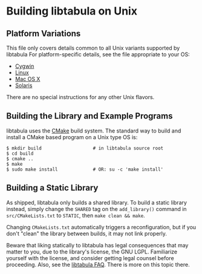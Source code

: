 Building libtabula on Unix
====

Platform Variations
----

This file only covers details common to all Unix variants supported by
libtabula  For platform-specific details, see the file appropriate to
your OS:

*   [Cygwin](README-Cygwin.md)
*   [Linux](README-Linux.md)
*   [Mac OS X](README-Mac-OS-X.md)
*   [Solaris](README-Solaris.md)

There are no special instructions for any other Unix flavors.


Building the Library and Example Programs
----

libtabula uses the [CMake][1] build system.  The standard way to build
and install a CMake based program on a Unix type OS is:

    $ mkdir build                   # in libtabula source root
    $ cd build
    $ cmake ..
    $ make
    $ sudo make install             # OR: su -c 'make install'


Building a Static Library
----

As shipped, libtabula only builds a shared library.  To build a static
library instead, simply change the `SHARED` tag on the `add_library()`
command in `src/CMakeLists.txt` to `STATIC`, then `make clean && make`.

Changing `CMakeLists.txt` automatically triggers a reconfiguration, but
if you don't "clean" the library between builds, it may not link
properly.

Beware that liking statically to libtabula has legal consequences that
may matter to you, due to the library's license, the GNU LGPL.
Familiarize yourself with the license, and consider getting legal
counsel before proceeding.  Also, see the [libtabula FAQ][2].  There is
more on this topic there.



[1]: http://cmake.org/
[2]: http://libtabula.org/#faq

